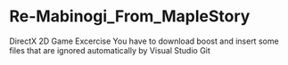 # Re-Mabinogi_From_MapleStory
DirectX 2D Game Excercise
You have to download boost and insert some files that are ignored automatically by Visual Studio Git
